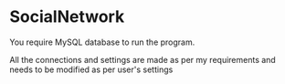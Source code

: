 # SocialNetwork

You require MySQL database to run the program.

All the connections and settings are made as per my requirements and needs to be modified as per user's settings
